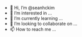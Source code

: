 - 👋 Hi, I’m @seanhckim
- 👀 I’m interested in ...
- 🌱 I’m currently learning ...
- 💞️ I’m looking to collaborate on ...
- 📫 How to reach me ...

<!---
seanhckim/seanhckim is a ✨ special ✨ repository because its `README.md` (this file) appears on your GitHub profile.
You can click the Preview link to take a look at your changes.
--->
